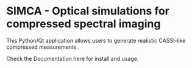 # SIMCA - Optical simulations for compressed spectral imaging

This Python/Qt application allows users to generate realistic CASSI-like compressed measurements.

Check the Documentation here for install and usage.
